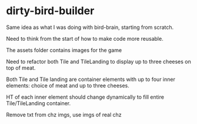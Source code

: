 # dirty-bird-builder


Same idea as what I was doing with bird-brain, starting from scratch.

Need to think from the start of how to make code more reusable.

The assets folder contains images for the game

Need to refactor both Tile and TileLanding to 
display up to three cheeses on top of meat.

Both Tile and Tile landing are container
elements with up to four inner elements: 
choice of meat and up to three cheeses.

HT of each inner element should change dynamically
to fill entire Tile/TileLanding container.

Remove txt from chz imgs, use imgs of real chz


